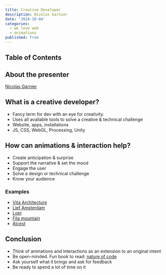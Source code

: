```yaml
---
title: Creative Developer
description: Nicolas Garnier
date: '2024-10-04'
categories:
  - we love web
  - animations
published: True
---
```


## Table of Contents

## About the presenter

[Nicolas Garnier](https://nico.computer/)

## What is a creative developer?

- Fancy term for dev with an eye for creativity.
- Uses all available tools to solve a creative & technical challenge
- Website, apps, installations
- JS, CSS, WebGL, Processing, Unity

## How can animations & interaction help?

- Create anticipation & surprise
- Support the narrative & set the mood
- Engage the user
- Solve a design or technical challenge
- Know your audience

### Examples

- [Vita Architecture](https://vitaarchitecture.com/)
- [Lief Amsterdam](https://liefamsterdam.nl/)
- [Loer](https://loerarchitecten.com/en)
- [Fila mountain](https://filaexplore.com/)
- [Alcest](https://alcestmusic.com/)

## Conclusion

- Think of animations and interactions as an extension to an original intent
- Be open-minded. Fun book to read: [nature of code](https://natureofcode.com/)
- Ask yourself what it brings and ask for feedback
- Be ready to spend a lot of time on it
